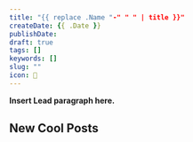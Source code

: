 ```yaml
---
title: "{{ replace .Name "-" " " | title }}"
createDate: {{ .Date }}
publishDate:
draft: true
tags: []
keywords: []
slug: ""
icon: 🤔
---
```


**Insert Lead paragraph here.**

<!--more-->

## New Cool Posts
